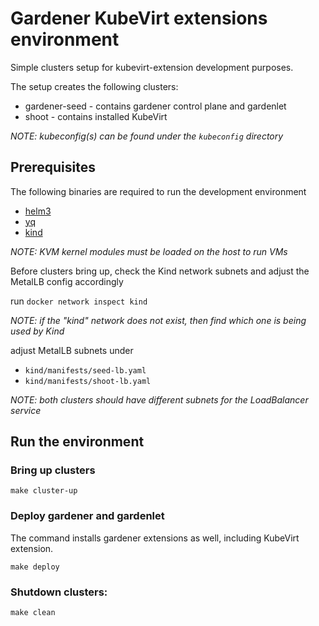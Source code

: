 # Gardener KubeVirt extensions environment
Simple clusters setup for kubevirt-extension development purposes.

The setup creates the following clusters:
* gardener-seed - contains gardener control plane and gardenlet
* shoot - contains installed KubeVirt 

*NOTE: kubeconfig(s) can be found under the `kubeconfig` directory*

## Prerequisites
The following binaries are required to run the development environment
- [helm3](https://helm.sh/docs/intro/install/)
- [yq](https://github.com/mikefarah/yq#install)
- [kind](https://kind.sigs.k8s.io/docs/user/quick-start/#installation)

*NOTE: KVM kernel modules must be loaded on the host to run VMs*

Before clusters bring up, check the Kind network subnets and adjust the MetalLB config accordingly

run
`docker network inspect kind`

*NOTE: if the "kind" network does not exist, then find which one is being used by Kind*

adjust MetalLB subnets under
* `kind/manifests/seed-lb.yaml`
* `kind/manifests/shoot-lb.yaml`

*NOTE: both clusters should have different subnets for the LoadBalancer service*

## Run the environment

### Bring up clusters
`make cluster-up`

### Deploy gardener and gardenlet
The command installs gardener extensions as well, including KubeVirt extension.

`make deploy`

### Shutdown clusters:
`make clean`

